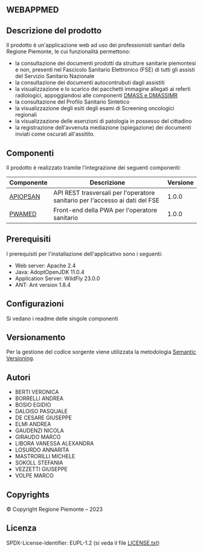 ## WEBAPPMED

## Descrizione del prodotto
Il prodotto è un'applicazione web ad uso dei professionisti sanitari della Regione Piemonte,
le cui funzionalità permettono:
- la consultazione dei documenti prodotti da strutture sanitarie piemontesi e non, presenti nel Fascicolo Sanitario Elettronico (FSE) di tutti gli assisti del Servizio Sanitario Nazionale
- la consultazione dei documenti autocontrubuti dagli assistiti
- la visualizzazione e lo scarico dei pacchetti immagine allegati ai referti radiologici, appoggiandosi alle componenti [DMASS e DMASSIMR](https://github.com/regione-piemonte/imr-fse)
- la consultazione del Profilo Sanitario Sintetico
- la visualizzazione degli esiti degli esami di Screening oncologici regionali
- la visualizzazione delle esenzioni di patologia in possesso del cittadino
- la registrazione dell'avvenuta mediazione (spiegazione) dei documenti inviati come oscurati all'assitito.


## Componenti
Il prodotto è realizzato tramite l'integrazione dei seguenti componenti:

| Componente |Descrizione  |Versione |
|--|--|--|
|[APIOPSAN](apiopsan) |API REST trasversali per l'operatore sanitario per l'accesso ai dati del FSE | 1.0.0 | 
|[PWAMED](pwamed) | Front-end della PWA per l'operatore sanitario | 1.0.0 |

## Prerequisiti
I prerequisiti per l'installazione dell'applicativo sono i seguenti:
- Web server: Apache 2.4
- Java: AdoptOpenJDK 11.0.4
- Application Server: WildFly 23.0.0
- ANT: Ant version 1.8.4


## Configurazioni
Si vedano i readme delle singole componenti

## Versionamento
Per la gestione del codice sorgente viene utilizzata la metodologia [Semantic Versioning](https://semver.org/).

## Autori
- BERTI VERONICA
- BORRELLI ANDREA
- BOSIO EGIDIO
- DALOISO PASQUALE
- DE CESARE GIUSEPPE
- ELMI ANDREA
- GAUDENZI NICOLA
- GIRAUDO MARCO
- LIBORA VANESSA ALEXANDRA
- LOSURDO ANNARITA
- MASTRORILLI MICHELE
- SOKOLL STEFANIA
- VEZZETTI GIUSEPPE
- VOLPE MARCO


## Copyrights
© Copyright Regione Piemonte – 2023

## Licenza
SPDX-License-Identifier: EUPL-1.2 (si veda il file [LICENSE.txt](LICENSE.txt))
